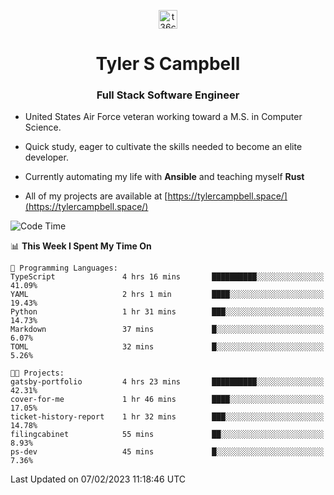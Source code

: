 <p align="center">
<a href="https://www.linkedin.com/in/t36campbell" target="blank"><img align="center" src="https://ik.imagekit.io/t36campbell/Portfolio/linkedin.png.original_m8bbGgPh6.png" alt="t36campbell" height="30" width="30" /></a>
</p>
<h1 align="center">Tyler S Campbell</h1>
<h3 align="center">Full Stack Software Engineer</h3>

* United States Air Force veteran working toward a M.S. in Computer Science.

* Quick study, eager to cultivate the skills needed to become an elite developer.

* Currently automating my life with **Ansible** and teaching myself **Rust**

* All of my projects are available at [https://tylercampbell.space/](https://tylercampbell.space/)

<!--START_SECTION:waka-->
![Code Time](http://img.shields.io/badge/Code%20Time-2%2C145%20hrs%2038%20mins-blue)

📊 **This Week I Spent My Time On** 

```text
💬 Programming Languages: 
TypeScript               4 hrs 16 mins       ██████████░░░░░░░░░░░░░░░   41.09% 
YAML                     2 hrs 1 min         ████░░░░░░░░░░░░░░░░░░░░░   19.43% 
Python                   1 hr 31 mins        ███░░░░░░░░░░░░░░░░░░░░░░   14.73% 
Markdown                 37 mins             █░░░░░░░░░░░░░░░░░░░░░░░░   6.07% 
TOML                     32 mins             █░░░░░░░░░░░░░░░░░░░░░░░░   5.26%

🐱‍💻 Projects: 
gatsby-portfolio         4 hrs 23 mins       ██████████░░░░░░░░░░░░░░░   42.31% 
cover-for-me             1 hr 46 mins        ████░░░░░░░░░░░░░░░░░░░░░   17.05% 
ticket-history-report    1 hr 32 mins        ███░░░░░░░░░░░░░░░░░░░░░░   14.78% 
filingcabinet            55 mins             ██░░░░░░░░░░░░░░░░░░░░░░░   8.93% 
ps-dev                   45 mins             █░░░░░░░░░░░░░░░░░░░░░░░░   7.36%

```


 Last Updated on 07/02/2023 11:18:46 UTC
<!--END_SECTION:waka-->
